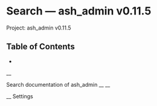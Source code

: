 # Search — ash_admin v0.11.5

Project: ash_admin v0.11.5

## Table of Contents

- 

__

Search documentation of ash_admin __ __

__ Settings

# 

